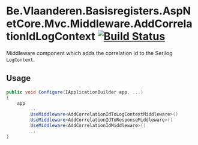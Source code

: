 # Be.Vlaanderen.Basisregisters.AspNetCore.Mvc.Middleware.AddCorrelationIdLogContext [![Build Status](https://github.com/Informatievlaanderen/logcontext-correlationid-middleware/workflows/Build/badge.svg)](https://github.com/Informatievlaanderen/logcontext-correlationid-middleware/actions)

Middleware component which adds the correlation id to the Serilog `LogContext`.

## Usage

```csharp
public void Configure(IApplicationBuilder app, ...)
{
    app
        ...
        .UseMiddleware<AddCorrelationIdToLogContextMiddleware>()
        .UseMiddleware<AddCorrelationIdToResponseMiddleware>()
        .UseMiddleware<AddCorrelationIdMiddleware>()
        ...
}
```
